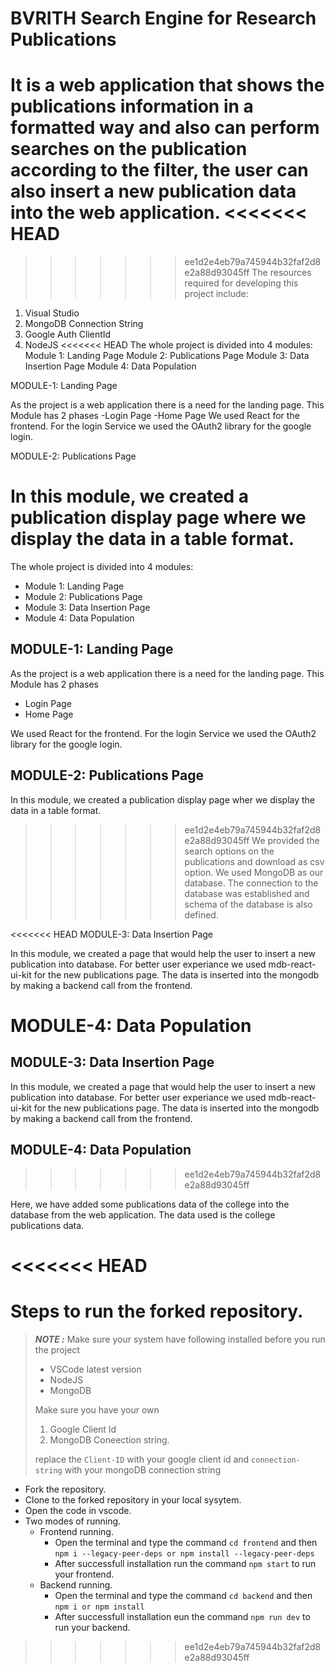 # BVRITH Search Engine for Research Publications
It is a web application that shows the publications information in a formatted way and also can perform searches on the publication according to the filter, the user can also insert a new publication data into the web application.
<<<<<<< HEAD
=======

>>>>>>> ee1d2e4eb79a745944b32faf2d8e2a88d93045ff
The resources required for developing this project include:
  1. Visual Studio
  2. MongoDB Connection String
  3. Google Auth ClientId
  4. NodeJS
<<<<<<< HEAD
The whole project is divided into 4 modules:
Module 1: Landing Page
Module 2: Publications Page
Module 3: Data Insertion Page
Module 4: Data Population

MODULE-1: Landing Page

As the project is a web application there is a need for the landing page.
This Module has 2 phases
 -Login Page
 -Home Page
We used React for the frontend. For the login Service we used the OAuth2 library for the google login.
 
MODULE-2: Publications Page
 
 In this module, we created a publication display page where we display the data in a table format.
=======
  
The whole project is divided into 4 modules:
  * Module 1: Landing Page
  * Module 2: Publications Page
  * Module 3: Data Insertion Page
  * Module 4: Data Population 

## **MODULE-1: Landing Page**

As the project is a web application there is a need for the landing page.
This Module has 2 phases
 - Login Page
 - Home Page
 
We used React for the frontend. For the login Service we used the OAuth2 library for the google login.
 
## **MODULE-2: Publications Page**
 
In this module, we created a publication display page wher we display the data in a table format.
>>>>>>> ee1d2e4eb79a745944b32faf2d8e2a88d93045ff
We provided the search options on the publications and download as csv option.
We used MongoDB as our database. The connection to the database was established and schema of the database is also defined.


<<<<<<< HEAD
MODULE-3: Data Insertion Page

 In this module, we created a page that would help the user to insert a new publication into database. 
For better user experiance we used mdb-react-ui-kit for the new publications page. The data is inserted into the mongodb by making a backend call from the frontend.

MODULE-4: Data Population
=======
## **MODULE-3: Data Insertion Page**

In this module, we created a page that would help the user to insert a new publication into database. 
For better user experiance we used mdb-react-ui-kit for the new publications page. The data is inserted into the mongodb by making a backend call from the frontend.

## **MODULE-4: Data Population**
>>>>>>> ee1d2e4eb79a745944b32faf2d8e2a88d93045ff

Here, we have added some publications data of the college into the database from the web application.
The data used is the college publications data.

<<<<<<< HEAD
=======
# Steps to run the forked repository.
>**_NOTE :_** Make sure your system have following installed before you run the project 
> - VSCode latest version
> - NodeJS
> - MongoDB
>
>Make sure you have your own
> 1. Google Client Id
> 2. MongoDB Coneection string.
>
>replace the ` Client-ID ` with your google client id and ` connection-string ` with your mongoDB connection string

  - Fork the repository.
  - Clone to the forked repository in your local sysytem.
  - Open the code in vscode.
  - Two modes of running.
    - Frontend running.
      - Open the terminal and type the command `cd frontend` and then `npm i --legacy-peer-deps or npm install --legacy-peer-deps`
      - After successfull installation run the command ` npm start ` to run your frontend.
    - Backend running.
      - Open the terminal and type the command `cd backend` and then `npm i or npm install `
      - After successfull installation eun the command ` npm run dev ` to run your backend.

>>>>>>> ee1d2e4eb79a745944b32faf2d8e2a88d93045ff
